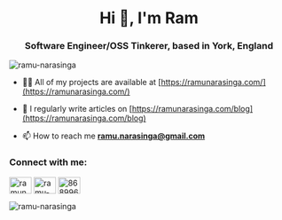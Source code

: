 <h1 align="center">Hi 👋, I'm Ram</h1>
<h3 align="center">Software Engineer/OSS Tinkerer, based in York, England</h3>

<p align="left"> <img src="https://komarev.com/ghpvc/?username=ramu-narasinga&label=Profile%20views&color=0e75b6&style=flat" alt="ramu-narasinga" /> </p>

- 👨‍💻 All of my projects are available at [https://ramunarasinga.com/](https://ramunarasinga.com/)

- 📝 I regularly write articles on [https://ramunarasinga.com/blog](https://ramunarasinga.com/blog)

- 📫 How to reach me **ramu.narasinga@gmail.com**

<h3 align="left">Connect with me:</h3>
<p align="left">
<a href="https://dev.to/ramunarasinga" target="blank"><img align="center" src="https://raw.githubusercontent.com/rahuldkjain/github-profile-readme-generator/master/src/images/icons/Social/devto.svg" alt="ramunarasinga" height="30" width="40" /></a>
<a href="https://linkedin.com/in/ramu-narasinga-189361128" target="blank"><img align="center" src="https://raw.githubusercontent.com/rahuldkjain/github-profile-readme-generator/master/src/images/icons/Social/linked-in-alt.svg" alt="ramu-narasinga-189361128" height="30" width="40" /></a>
<a href="https://stackoverflow.com/users/8689969/ramu-n" target="blank"><img align="center" src="https://raw.githubusercontent.com/rahuldkjain/github-profile-readme-generator/master/src/images/icons/Social/stack-overflow.svg" alt="8689969/ramu-n" height="30" width="40" /></a>
</p>

<p><img align="center" src="https://github-readme-stats.vercel.app/api/top-langs?username=ramu-narasinga&show_icons=true&locale=en&layout=compact" alt="ramu-narasinga" /></p>
